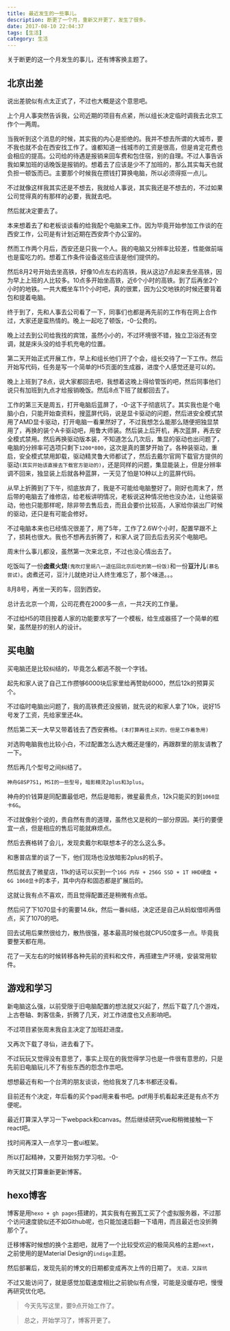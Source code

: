 ```yaml
---
title: 最近发生的一些事儿。
description: 断更了一个月，重新又开更了，发生了很多。
date: 2017-08-10 22:04:37
tags: [生活]
category: 生活
---
```


关于断更的这一个月发生的事儿，还有博客换主题了。<!-- more -->

## 北京出差

说出差貌似有点太正式了，不过也大概是这个意思吧。

上个月人事突然告诉我，公司近期的项目有点紧，所以组长决定临时调我去北京工作个一两周。

当我听到这个消息的时候，其实我的内心是拒绝的。我并不想去所谓的大城市，要不我也就不会在西安找工作了。谁都知道一线城市的工资是很高，但是肯定花费也会相应的提高。公司给的待遇是报销来回车费和包住宿，别的自理。不过人事告诉我如果加班的话晚饭是报销的。想着去了应该是少不了加班的，那么其实每天也就负担一顿饭而已。主要那个时候我在攒钱打算换电脑，所以必须得抠一点儿。

不过就像这样我其实还是不想去，我就给人事说，其实我还是不想去的，不过如果公司觉得真的有那样的必要，我就去吧。

然后就决定要去了。

本来想着去了和老板谈谈看的给我配个电脑来工作。因为毕竟开始参加工作谈的在西安工作，公司是有计划近期在西安弄个办公室的。

然而工作两个月后，西安还是只我一个人。我的电脑又分辨率比较差，性能做前端也是蛮吃力的。想着工作条件设备这些应该是他们提供的。

然后8月2号开始去坐高铁，好像10点左右的高铁，我从这边7点起来去坐高铁，因为早上上班的人比较多。10点多开始坐高铁，近6个小时的高铁。到了后再坐2个小时的地铁。一共大概坐车11个小时吧，真的很累，因为公交地铁的时候还要背着包和提着电脑。

终于到了，先和人事去公司看了一下，同事们也都是再先前的工作有在网上合作过，大家还是蛮热情的。晚上一起吃了顿饭，-0-公费的。

晚上过去到公司给我找的宾馆，虽然小小的，不过环境很不错，独立卫浴还有空调，就是床头没的给手机充电的位置。

第二天开始正式开展工作，早上和组长他们开了个会，组长交待了一下工作。然后开始写代码，任务是写一个简单的H5页面的生成器，进度个人感觉还是可以的。

晚上上班到了8点，说大家都回去吧，我想着这晚上得给管饭的吧，然后同事他们说只有加班到九点才给报销晚饭。然后8点下班了就都回去了。

工作的第三天是周五，打开电脑后蓝屏了，-0-这下子彻底坑了。其实我也是个电脑小白，只能开始查资料，搜蓝屏代码，说是显卡驱动的问题，然后进安全模式禁用了AMD显卡驱动，打开电脑一看果然好了，不过我想怎么能那么随便把独显禁用了，再换的装个A卡驱动吧，用鲁大师装。然后装上后开机，再次蓝屏，再去安全模式禁用。然后再换驱动版本装，不知道怎么几次后，集显的驱动也出问题了，电脑的分辨率可选项只剩下`1200*800`，这次是真的噩梦开始了。各种装驱动，重启，安全模式禁用卸载，驱动精灵鲁大师都试了，然后去戴尔官网下载官方提供的驱动`(其实开始该直接去下载官方驱动的)`，还是同样的问题，集显能装上，但是分辨率调不回来，独显装上后就各种蓝屏，一天见了怕是10种以上的蓝屏代码。

从早上折腾到了下午，彻底放弃了，我是不可能给电脑整好了。刚好也周末了，然后带的电脑去了维修店，给老板讲明情况，老板说这种情况他也没办法，让他装驱动，他也只能那样呢，除非带去售后去，而且会要价比较高，人家给你装出厂时候的驱动，还只是有可能会修好。

不过电脑本来也已经情况很差了，用了5年，工作了2.6W个小时，配置早跟不上了，损耗也很大。我也不想再去折腾了，和家人说了回去后去另买个电脑吧。

周末什么事儿都没，虽然第一次来北京，不过也没心情出去了。

吃饭叫了一份**卤煮火烧**`(鬼吹灯里胡八一退伍回北京后吃的第一份饭)`和一份**豆汁儿**`(慕名尝试)`。卤煮还可，豆汁儿就绝对让人终生难忘了，那个味道。。。

8月8号，再坐一天的车，回到西安。

总计去北京一个周，公司花费在2000多一点，一共2天的工作量。

不过给H5的项目按着人家的功能要求写了一个模板，给生成器搭了一个简单的框架，虽然是抄的别人的设计。

## 买电脑

买电脑还是比较纠结的，毕竟怎么都逃不脱一个字钱。

起先和家人说了自己工作攒够6000块后家里给再赞助6000，然后12k的预算买个。

不过临时电脑出问题了，我的高铁费还没报销，就先说的和家人拿了10k，说好15号发了工资，先给家里还4k。

然后第二天一大早又带着钱去了西安赛格。`(本打算再往上买的，但是工作着急用)`

对选购电脑我也比较小白，不过配置怎么选大概还是懂的，再跟群里的朋友请教了一下。

然后再几个型号之间纠结了。

`神舟G8SP7S1`，`MSI的一些型号`，`暗影精灵2plus和3plus`。

神舟的价钱算是同配置最低吧，然后是暗影，微星最贵点，12k只能买的到`1060显卡6G`。

不过就像别个说的，贵自然有贵的道理，虽然也又是税的一部分原因。美行的要便宜一点，但是相应的售后可能就麻烦点。

然后去赛格转了会儿，发现卖戴尔和联想本子的怎么这么多。

和惠普店里的谈了一下，他们现场也没放暗影2plus的机子。

然后就去了微星店，11k的话可以买到一个`16G 内存 + 256G SSD + 1T HHD硬盘 + 6G 1060显卡`的本子，其中内存和固态都是扩展后的。

这就让我有点不喜欢，而且觉得配置还是稍微有点低。

然后问了下1070显卡的需要14.6k，然后一番纠结，决定还是自己从蚂蚁借呗再借点，买了1070的吧。

回去试用后果然很给力，散热很强，基本最高时候也就CPU50度多一点。毕竟我要整天都在用。

花了一天左右的时候转移各种先前的资料和文件，再搭建生产环境，安装常用软件。

## 游戏和学习

新电脑这么强，以前受限于旧电脑配置的想法就又兴起了，然后下载了几个游戏，上古卷轴、刺客信条，折腾了几天，对工作进度也又点影响吧。

不过项目紧张周末我自主决定了加班赶进度。

又再次下载了寻仙，进去看了下。

不过玩玩又觉得没有意思了，事实上现在的我觉得学习也是一件很有意思的，只是先前旧电脑玩儿不了有些东西的怨念作祟吧。

想想最近有和一个台湾的朋友谈谈，他给我发了几本书都还没看。

目前还有个决定，年后看的买个pad用来看书吧。pdf用手机看起来还是有点不方便呢。

最近打算深入学习一下webpack和canvas。然后继续研究vue和稍微接触一下react吧。

找时间再深入一点学习一套ui框架。

所以打起精神，又要开始努力学习啦。-0-

昨天就又打算重新更新博客。

## hexo博客

博客是用`hexo + gh pages`搭建的，其实我有在搬瓦工买了个虚拟服务器，不过那个访问速度貌似还不如Github呢，也只能加速后翻一下墙用，而且最近也没折腾那个了。

迁移博客时候想的换个主题吧，就用了一个比较受欢迎的极简风格的主题`next`，之前使用的是Material Design的`indigo`主题。

然后部署后，发现先前的博文的日期都变成再次上传的日期了。 `无语，又踩坑`

不过又能访问了，就是感觉加载速度相比之前貌似有点慢，可能是没缓存吧，慢慢再研究优化吧。


> 今天先写这里，要9点开始工作了。

> 总之，开始学习了，博客开更了。





